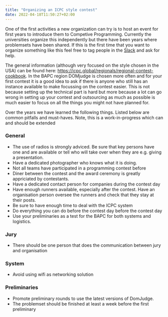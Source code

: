 ```yaml
---
title: "Organizing an ICPC style contest"
date: 2022-04-18T11:50:27+02:00
---
```


One of the first activities a new organization can try is to host an event for first years to introduce them to Competive Programming. Currently the universities organize this independently but there have been years where problemsets have been shared. If this is the first time that you want to organize something like this feel free to tag people in the [Slack](/Benelux-SLACK.md) and ask for help.

The general information (although very focused on the style chosen in the USA) can be found here: https://icpc.global/regionals/regional-contest-cookbook. In the BAPC region DOMjudge is chosen more often and for your first contest it is a good idea to ask if there is anyone who still has an instance available to make focussing on the contest easier. This is not because setting up the technical part is hard but more because a lot can go wrong in setting up your contest and outsourcing as much as possible is much easier to focus on all the things you might not have planned for.

Over the years we have learned the following things. Listed below are common pitfalls and must-haves. Note, this is a work-in-progress which can and should be extended

### General
- The use of radios is strongly adviced. Be sure that key persons have one and are available or tell who will take over when they are e.g. giving a presentation.
- Have a dedicated photographer who knows what it is doing.
- Not all teams have participated in a programming contest before
- Diner between the contest and the award ceremony is greatly appriciated by contestants.
- Have a dedicated contact person for companies during the contest day
- Have enough runners available, especially after the contest. Have an organisation person oversee the runners and check that they stay at their posts.
- Be sure to have enough time to deal with the ICPC system
- Do everything you can do before the contest day before the contest day
- Use your preliminaries as a test for the BAPC for both systems and logistics. 

### Jury
- There should be one person that does the communication between jury and organisation

### System
- Avoid using wifi as networking solution

### Preliminaries
- Promote preliminary rounds to use the latest versions of DomJudge.
- The problemset should be finished at least a week before the first preliminary

 